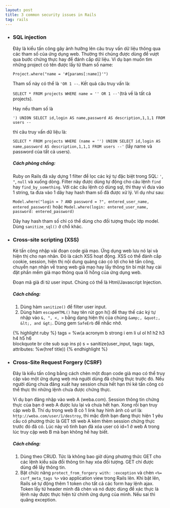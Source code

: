 ```yaml
---
layout: post
title: 3 common security issues in Rails
tag: rails
---
```


* ### SQL injection

  Đây là kiểu tấn công gây ảnh hưởng lên câu truy vấn dữ liệu thông qua các tham số của ứng dụng web. Thường thì chúng được dùng để vượt qua bước chứng thực hay để đánh cắp dữ liệu. Ví dụ bạn muốn tìm những project có tên được lấy từ tham số name:

  `Project.where("name = '#{params[:name]}'")`

  Tham số này có thể là `'OR 1 --`. Kết quả câu truy vấn là:

  `SELECT * FROM projects WHERE name = '' OR 1 --'`(trả về là tất cả projects).

  Hay nếu tham số là

  `') UNION SELECT id,login AS name,password AS description,1,1,1 FROM users --`

  thì câu truy vấn dữ liệu là:

  `SELECT * FROM projects WHERE (name = '') UNION SELECT id,login AS name,password AS description,1,1,1 FROM users --'` (lấy name và password của tất cả users).

  ##### Cách phòng chống:

  Ruby on Rails đã xây dựng 1 filter để lọc các ký tự đặc biệt trong SQL: `'`, `"`, `null` và xuống dòng. Filter này được dùng tự động cho câu lệnh `find` hay `find_by_something`. Với các câu lệnh có dùng sql, thì thay vì đưa vào 1 string, ta đưa vào 1 dãy hay hash tham số đã được xử lý. Ví dụ như sau:

  `Model.where("login = ? AND password = ?", entered_user_name, entered_password)` hoặc `Model.where(login: entered_user_name, password: entered_password)`

  Dãy hay hash tham số chỉ có thể dùng cho đối tượng thuộc lớp model. Dùng `sanitize_sql()` ở chỗ khác.

* ### Cross-site scripting (XSS)

  Kẻ tấn công nhập vài đoạn code giả mạo. Ứng dụng web lưu nó lại và hiện thị cho nạn nhân. Đó là cách XSS hoạt động. XSS có thể đánh cắp cookie, session, hiện thị nội dung quảng cáo có lợi cho kẻ tấn công, chuyển nạn nhận về trang web giả mạo hay lấy thông tin bí mật hay cài đặt phần mềm giả mạo thông qua lỗ hỗng của ứng dụng web.

  Đoạn mã giả đi từ user input. Chúng có thể là Html/Javascript Injection.

  ##### Cách chống:
  1. Dùng hàm `sanitize()` để filter user input.
  2. Dùng hàm `escapeHTML()` hay tên rút gọn h() để thay thế các ký tự nhập vào `&, ", <, >` bằng dạng hiện thị của chúng `&amp;, &quot;, &lt;, and &gt;`. Dùng gem `SafeErb` để nhắc nhở.

    {% highlight ruby %}
      tags = %w(a acronym b strong i em li ul ol h1 h2 h3 h4 h5 h6 \
      blockquote br cite sub sup ins p)
      s = sanitize(user_input, tags: tags, attributes: %w(href title))
    {% endhighlight %}


* ### Cross-Site Request Forgery (CSRF)
  Đây là kiểu tấn công bằng cách chèn một đoạn code giả mạo có thể truy cập vào một ứng dụng web mà người dùng đã chứng thực trước đó. Nếu người dùng chưa đăng xuất hay session chưa hết hạn thì kẻ tấn công có thể thực thi những lệnh chưa được chứng thực.

  Ví dụ bạn đăng nhập vào web A (weba.com). Session thông tin chứng thực của bạn ở web A được lưu lại và chưa hết hạn. Xong rồi bạn truy cập web B. Thí dụ trong web B có 1 link hay hình ảnh có url là: `http://weba.com/user/1/destroy`, thì mặc định bạn đang thực hiện 1 yêu cầu có phương thức là GET tới web A kèm thèm session chứng thực trước đó đã có. Lúc này vô tình bạn đã xóa user có id=1 ở web A trong lúc truy cập web B mà bạn không hề hay biết.

  ##### Cách chống:
  1. Dùng theo CRUD. Tức là không bao giờ dùng phương thức GET cho các lệnh kiểu sửa đổi thông tin hay xóa đối tượng. GET chỉ được dùng để lấy thông tin.
  2. Bật chức năng `protect_from_forgery with: :exception` và chèn `<%= csrf_meta_tags %>` vào application view trong Rails lên. Khi bật lên, Rails sẽ tự động thêm 1 token cho tất cả các form hay lệnh ajax. Token lấy từ header mình đã chèn và nó được dùng để xác thực là lệnh này được thực hiện từ chính ứng dụng của mình. Nếu sai thì quăng exception.
